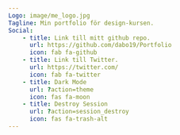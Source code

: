 ```yaml
---
Logo: image/me_logo.jpg
Tagline: Min portfolio för design-kursen.
Social:
    - title: Link till mitt github repo.
      url: https://github.com/dabo19/Portfolio
      icon: fab fa-github
    - title: Link till Twitter.
      url: https://twitter.com/
      icon: fab fa-twitter
    - title: Dark Mode
      url: ?action=theme
      icon: fas fa-moon
    - title: Destroy Session
      url: ?action=session_destroy
      icon: fas fa-trash-alt
---
```

